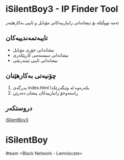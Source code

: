 # iSilentBoy3 - IP Finder Tool

ئەمە تووڵێکه بۆ نیشاندانی زانیارییەکانی مۆبایل و ئایپی بەکارهێنەر

## تایبەتمەندییەکان
- نیشاندانی جۆری مۆبایل
- نیشاندانی سیستەمی کارپێکەری
- نیشاندانی ئایپی ئینتەرنێتی

## چۆنیەتی بەکارهێنان
1. پەڕگەی index.html بکەرەوە لە وێبگەڕێکدا
2. ڕاستەوخۆ زانیارییەکان پیشان دەدرێن

## دروستکەر
[iSilentBoy3](https://github.com/iSilentBoy3)
# iSilentBoy
#team <Black Network - Lemniscate> 
